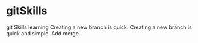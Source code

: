 # gitSkills
git Skills learning
Creating a new branch is quick.
Creating a new branch is quick and simple.
Add merge.
